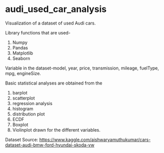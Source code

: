 # audi_used_car_analysis

Visualization of a dataset of used Audi cars.

Library functions that are used- 
  1. Numpy 
  2. Pandas 
  3. Matplotlib 
  4. Seaborn  

Variable in the dataset-model, year, price, transmission, mileage, fuelType, mpg, engineSize. 

Basic statistical analyses are obtained from the
  1. barplot 
  2. scatterplot 
  3. regression analysis
  4. histogram
  5. distribution plot
  6. ECDF
  7. Boxplot
  8. Violinplot
drawn for the different variables.


Dataset Source: https://www.kaggle.com/aishwaryamuthukumar/cars-dataset-audi-bmw-ford-hyundai-skoda-vw
